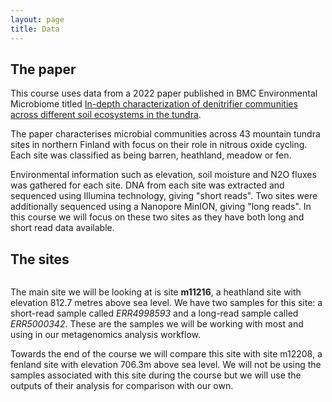 ```yaml
---
layout: page
title: Data
---
```

## The paper
This course uses data from a 2022 paper published in BMC Environmental Microbiome titled [In-depth characterization of denitrifier communities across different soil ecosystems in the tundra](https://environmentalmicrobiome.biomedcentral.com/articles/10.1186/s40793-022-00424-2).

The paper characterises microbial communities across 43 mountain tundra sites in northern Finland with focus on their role in nitrous oxide cycling. Each site was classified as being barren, heathland, meadow or fen.

Environmental information such as elevation, soil moisture and N2O fluxes was gathered for each site. DNA from each site was extracted and sequenced using Illumina technology, giving "short reads". Two sites were additionally sequenced using a Nanopore MinION, giving "long reads". In this course we will focus on these two sites as they have both long and short read data available.

## The sites
<img align="center" src="{{ page.root }}/fig/sample_sites_comparison-03.png" alt=""/>

The main site we will be looking at is site **m11216**, a heathland site with elevation 812.7 metres above sea level. We have two samples for this site: a short-read sample called *ERR4998593* and a long-read sample called *ERR5000342*. These are the samples we will be working with most and using in our metagenomics analysis workflow.

Towards the end of the course we will compare this site with site m12208, a fenland site with elevation 706.3m above sea level. We will not be using the samples associated with this site during the course but we will use the outputs of their analysis for comparison with our own.